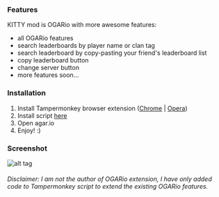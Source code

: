 

### Features 
KITTY mod is OGARio with more awesome features: 
* all OGARio features
* search leaderboards by player name or clan tag
* search leaderboard by copy-pasting your friend's leaderboard list
* copy leaderboard button
* change server button
* more features soon...

### Installation 
1. Install Tampermonkey browser extension ([Chrome](https://chrome.google.com/webstore/detail/tampermonkey/dhdgffkkebhmkfjojejmpbldmpobfkfo) | [Opera](https://addons.opera.com/en/extensions/details/tampermonkey-beta/))
2. Install script [here](https://raw.githubusercontent.com/KindKitty/OGARio-KITTY-mod/master/js/OGARio%20-%20KITTY%20mod.user.js)  
3. Open agar.io
3. Enjoy! :)

### Screenshot

![alt tag](http://i.imgur.com/oJWt7D1.png)

###### *Disclaimer: I am not the author of OGARio extension, I have only added code to Tampermonkey script to extend the existing OGARio features.*
